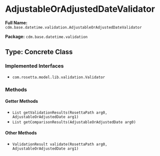# AdjustableOrAdjustedDateValidator

**Full Name:** `cdm.base.datetime.validation.AdjustableOrAdjustedDateValidator`

**Package:** `cdm.base.datetime.validation`

## Type: Concrete Class

### Implemented Interfaces

- `com.rosetta.model.lib.validation.Validator`

### Methods

#### Getter Methods

- `List getValidationResults(RosettaPath arg0, AdjustableOrAdjustedDate arg1)`
- `List getComparisonResults(AdjustableOrAdjustedDate arg0)`

#### Other Methods

- `ValidationResult validate(RosettaPath arg0, AdjustableOrAdjustedDate arg1)`


